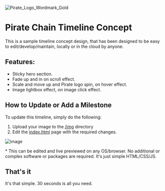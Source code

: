 ![Pirate_Logo_Wordmark_Gold](https://github.com/QuirkyRobots/pirate-chain-timeline/assets/29914179/1df9f260-e3eb-455d-acfc-83deb99eca72)

# Pirate Chain Timeline Concept

This is a sample timeline concept design, that has been designed to be easy to edit/develop/maintain, locally or in the cloud by anyone.

## Features:

* Sticky hero section.
* Fade up and in on scroll effect.
* Scale and move up and Pirate logo spin, on hover effect.
* Image lightbox effect, on image click effect.

## How to Update or Add a Milestone

To update this timeline, simply do the following:

1. Upload your image to the [/img](./img/) directory
2. Edit the [index.html](./index.html) page with the required changes.

![image](https://github.com/QuirkyRobots/pirate-chain-timeline/assets/29914179/9ccb9d42-9fde-4569-a821-87f8a543abeb)

\* This can be edited and live previewed on any OS/browser. No additional or complex software or packages are required. It's just simple HTML/CSS/JS.

## That's it

It's that simple. 30 seconds is all you need.
